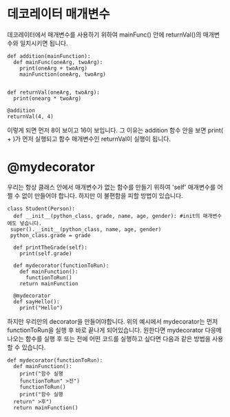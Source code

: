 
# 데코레이터 매개변수
데코레이터에서 매개변수를 사용하기 위하여 mainFunc() 안에 returnVal()의 매개변수와 일치시키면 됩니다.

```
def addition(mainFunction):
  def mainFunc(oneArg, twoArg):
    print(oneArg + twoArg)
    mainFunction(oneArg, twoArg)


def returnVal(oneArg, twoArg):
  print(onearg * twoArg)

@addition
returnVal(4, 4)
```

이렇게 되면 먼저 8이 보이고 16이 보입니다. 그 이유는 addition 함수 안을 보면 print( + )가 먼저 실행되고 함수 매개변수인 returnVal이 실행이 됩니다.

# @mydecorator
우리는 항상 클래스 안에서 매개변수가 없는 함수를 만들기 위하여 'self' 매개변수를 어쩔 수 없이 만들어야 합니다. 하지만 이 불편함을 피할 방법이 있습니다.

```
class Student(Person):
  def __init__(python_class, grade, name, age, gender): #init의 매개변수에도 넣습니다.
 super().__init__(python_class, name, age, gender)
 python_class.grade = grade

  def printTheGrade(self):
    print(self.grade)

  def mydecorator(functionToRun):
    def mainFunction():
      functionToRun()
    return mainFunction

  @mydecorator
  def sayHello():
    print("Hello")
```

하지만 우리만의 decorator을 만들어야합니다. 위의 예시에서 mydecorator는 먼저 functionToRun을 실행 후 바로 끝나게 되어있습니다. 원한다면 mydecorator 다응메 나오는 함수를 실행 후 또는 전에 어떤 코드를 실행하고 싶다면 다음과 같은 방법을 사용할 수 있습니다.

```
def mydecorator(functionToRun):
  def mainFunction():
    print("함수 실행
    functionToRun" >전")
    functionToRun()
    print("함수 실행
  return" >후")
  return mainFunction()
```

